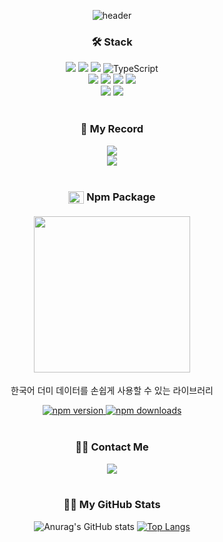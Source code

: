 <div align="center">
  
![header](https://capsule-render.vercel.app/api?type=waving&color=gradient&customColorList=0,2,2,50&height=180&section=header&text=Welcome&fontAlignY=30&desc=My%20GitHub%20Profile&descAlign=60&descAlignY=45&descSize=20&fontSize=40)
  
<h3>🛠 Stack</h3>
<img src="https://img.shields.io/badge/HTML5-E34F26?style=for-the-badge&logo=html5&logoColor=white"> <img src="https://img.shields.io/badge/CSS3-1572B6?style=for-the-badge&logo=css3&logoColor=white"> 
<img src="https://img.shields.io/badge/JAVASCRIPT-F7DF1E?style=for-the-badge&logo=javascript&logoColor=white"> 
<img alt="TypeScript" src ="https://img.shields.io/badge/TypeScript-3178C6.svg?&style=for-the-badge&logo=TypeScript&logoColor=white"/>

<br/>

<img src="https://img.shields.io/badge/REACT-61DAFB?style=for-the-badge&logo=react&logoColor=white"> 
<img src="https://img.shields.io/badge/ReactQuery-FF4154?style=for-the-badge&logo=reactquery&logoColor=white">
<img src="https://img.shields.io/badge/tailwindcss-0F172A?style=for-the-badge&logo=tailwindcss&logoColor=06b6d4"> 
<img src="https://img.shields.io/badge/next.js-000000?style=for-the-badge&logo=nextdotjs&logoColor=white">

<br/>

<img src="https://img.shields.io/badge/ReduxToolkit-764ABC?style=for-the-badge&logo=redux&logoColor=white">
<img src="https://img.shields.io/badge/FIREBASE-FFCA28?style=for-the-badge&logo=firebase&logoColor=white"> 

<br/>
<br/>

<h3>📖 My Record </h3>
<a href="https://spotted-operation-dcc.notion.site/9ab6e74bcbcc4a33a8c210caf65eb13f?pvs=74"><img src="https://img.shields.io/badge/Notion-000000?style=for-the-badge&logo=notion&logoColor=white"/></a>
<br/>
<a href="https://velog.io/@njt6419/posts"><img src="https://img.shields.io/badge/Velog-20C997?style=for-the-badge&logo=Velog&logoColor=white"/></a>

<br/>
<br/>

<h3><img align="center" height="20" src="https://upload.wikimedia.org/wikipedia/commons/9/9f/Npm-logo_favicon.svg" width=25 /> Npm Package</h3>
<h4>
  <a href="https://www.npmjs.com/package/korean-dummy-json-fetcher"><img align="center" src="https://github.com/user-attachments/assets/9dee8371-1948-4595-9518-5dc67e269c37" width=250 /></a>
</h4>
<p>한국어 더미 데이터를 손쉽게 사용할 수 있는 라이브러리</p>
<a href="https://www.npmjs.com/package/korean-dummy-json-fetcher">
<img src="https://img.shields.io/npm/v/korean-dummy-json-fetcher?style=flat&logo=npm" alt="npm version"/>
</a>
<a href="https://npm-stat.com/charts.html?package=korean-dummy-json-fetcher">
<img src="https://img.shields.io/npm/dt/korean-dummy-json-fetcher?style=flat" alt="npm downloads"/>
</a>

<br/>
<br/>

<h3>🙋‍♂️ Contact Me </h3>
<img src="https://img.shields.io/badge/Gmail-dark9737@gmail.com-D14836?style=falt&logo=gmail&logoColor=D14836"/>

<br/>
<br/>

<h3>👨‍💻 My GitHub Stats</h3> 

![Anurag's GitHub stats](https://github-readme-stats.vercel.app/api?username=NamJongtae&show_icons=true&theme=radical)
[![Top Langs](https://github-readme-stats.vercel.app/api/top-langs/?username=NamJongtae&layout=compact)](https://github.com/anuraghazra/github-readme-stats)
</div>
